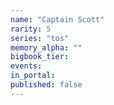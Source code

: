 ```yaml
---
name: "Captain Scott"
rarity: 5
series: "tos"
memory_alpha: ""
bigbook_tier:
events:
in_portal:
published: false
---
```

